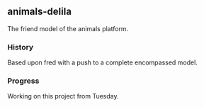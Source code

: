## animals-delila

The friend model of the animals platform.

### History

Based upon fred with a push to a complete encompassed model.

### Progress

Working on this project from Tuesday.
